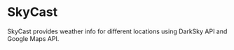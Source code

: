 # SkyCast
SkyCast provides weather info for different locations using DarkSky API and Google Maps API.
